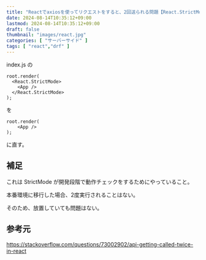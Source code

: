 ```yaml
---
title: "Reactでaxiosを使ってリクエストをすると、2回送られる問題【React.StrictMode問題】"
date: 2024-08-14T10:35:12+09:00
lastmod: 2024-08-14T10:35:12+09:00
draft: false
thumbnail: "images/react.jpg"
categories: [ "サーバーサイド" ]
tags: [ "react","drf" ]
---
```


index.js の
```
root.render(
  <React.StrictMode>
    <App />
  </React.StrictMode>
);
```
を
```
root.render(
    <App />
);
```
に直す。

## 補足

これは StrictMode が開発段階で動作チェックをするためにやっていること。

本番環境に移行した場合、2度実行されることはない。

そのため、放置していても問題はない。

## 参考元

https://stackoverflow.com/questions/73002902/api-getting-called-twice-in-react


